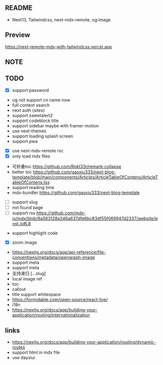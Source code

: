 ## README

- Next13, Tailwindcss, next-mdx-remote, og:image

## Preview

https://next-remote-mdx-with-tailwindcss.vercel.app

## NOTE

<!-- * codeblock on dev is very slow for ui -->

## TODO

- [x] support password
<!-- * og: https://nextjs.org/docs/app/api-reference/file-conventions/metadata/opengraph-image -->

* og not support cn name now
* full context search
* next auth (sites)
* support sweetalert2
* support codeblock title
* support sidebar maybe with framer-motion
* use next-themes
* support loading splash screen
* support pwa
* [x] use next-mdx-remote rsc
* [x] only load mdx files
* 可折叠toc https://github.com/Rokt33r/remark-collapse
* better toc https://github.com/gaoxiu333/next-blog-template/blob/main/components/Articles/ArticleTableOfContens/ArticleTableOfContens.tsx
* support reading time
* mdx-bundler
  https://github.com/gaoxiu333/next-blog-template

- [ ] support slug
- [ ] not found page
- [ ] support rss
      https://github.com/mdx-js/mdx/blob/8a563128a346a637dfe6bc83df55f069947d2337/website/post.js#L8

* support highlight code
* [x] zoom image
* https://nextjs.org/docs/app/api-reference/file-conventions/metadata/opengraph-image
* support meta
* support meta
* 支持递归 [...slug]
* local image ref
* toc
* callout
* title support whitespace
* https://formidable.com/open-source/react-live/
* i18n
* https://nextjs.org/docs/app/building-your-application/routing/internationalization

## links

- https://nextjs.org/docs/app/building-your-application/routing/dynamic-routes
- support html in mdx file
- use daysiui
